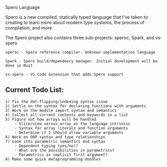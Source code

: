 Spero Language

Spero is a new compiled, statically typed language that I've taken to creating to learn more about modern type 
systems, the process of compilation, and more.


The Spero project also contains three sub-projects: speroc, Spark, and vs-spero

    speroc - Spero reference compiler. Unknown implementation language

    Spark - Spero build/dependency manager. Initial development will be done in Rust
    
    vs-spero - VS Code extension that adds Spero support


## Current Todo List:

    1) Fix the dot-flipping/indexing syntax issue
    2) Settle on the syntax for declaring functions with arguments
    3) Work on the module import syntax and semantics
    4) Collect all current contexts and keywords in a list
    5) Figure out how arrays will be handled
        - Slice/view versus array as the language intrinsic
        - Syntax for array literals and function arguments
        - Determine if I should allow variable arguments
    6) Work on OOP syntax and type relationships
    7) Look into parametric semantics and syntax
        - Dependent typing (yes/no)?
        - What are the possibilities in parametrics?
        - Parametrics as implicit first argument?
    8) Make some quick metaprogramming doodles
